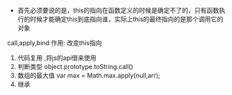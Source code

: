 - 首先必须要说的是，this的指向在函数定义的时候是确定不了的，只有函数执行的时候才能确定this到底指向谁，实际上this的最终指向的是那个调用它的对象


call,apply,bind 
作用:   改变this指向
1. 代码复用 ,将js的api借来使用
2. 判断类型 object.prototype.toString.call()
3. 数组的最大值 
var max = Math.max.apply(null,arr);
4. 继承